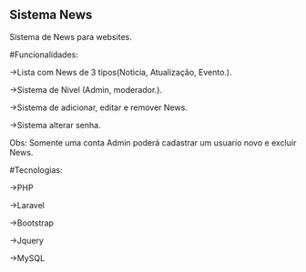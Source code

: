

## Sistema News

<p>Sistema de News para websites.</p>

<p>#Funcionalidades:</p>

<p>->Lista com News de 3 tipos(Noticia, Atualização, Evento.).</p>

<p>->Sistema de Nivel (Admin, moderador.).</p>

<p>->Sistema de adicionar, editar e remover News.</p>

<p>->Sistema alterar senha.</p>

<p>Obs: Somente uma conta Admin poderá cadastrar um usuario novo e excluir News.</p>

<p>#Tecnologias:</p>

<p>->PHP</p>

<p>->Laravel</p>

<p>->Bootstrap

<p>->Jquery</p>

<p>->MySQL</p>
